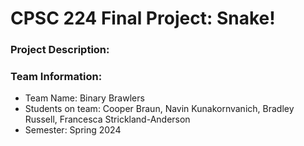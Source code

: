 # CPSC 224 Final Project: Snake!

### Project Description:


### Team Information:

- Team Name: Binary Brawlers
- Students on team: Cooper Braun, Navin Kunakornvanich, Bradley Russell, Francesca Strickland-Anderson
- Semester: Spring 2024


